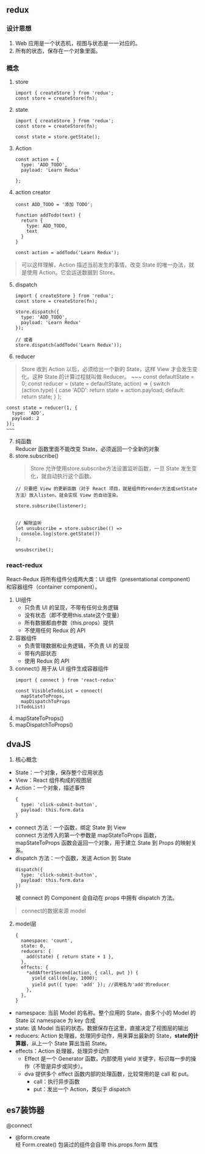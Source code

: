## redux
### 设计思想
1. Web 应用是一个状态机，视图与状态是一一对应的。
2. 所有的状态，保存在一个对象里面。
### 概念
1. store
    ~~~
    import { createStore } from 'redux';
    const store = createStore(fn);
    ~~~
2. state
    ~~~
    import { createStore } from 'redux';
    const store = createStore(fn);

    const state = store.getState();
    ~~~
3. Action
    ~~~
    const action = {
      type: 'ADD_TODO',
      payload: 'Learn Redux'

    };
    ~~~
4. action creator
    ~~~
    const ADD_TODO = '添加 TODO';

    function addTodo(text) {
      return {
        type: ADD_TODO,
        text
      }
    }

    const action = addTodo('Learn Redux');
    ~~~
> 可以这样理解，Action 描述当前发生的事情。改变 State 的唯一办法，就是使用 Action。它会运送数据到 Store。
5. dispatch
    ~~~
    import { createStore } from 'redux';
    const store = createStore(fn);

    store.dispatch({
      type: 'ADD_TODO',
      payload: 'Learn Redux'
    });

    // 或者
    store.dispatch(addTodo('Learn Redux'));
    ~~~
6. reducer  
> Store 收到 Action 以后，必须给出一个新的 State，这样 View 才会发生变化。这种 State 的计算过程就叫做 Reducer。
    ~~~
    const defaultState = 0;
    const reducer = (state = defaultState, action) => {
      switch (action.type) {
        case 'ADD':
          return state + action.payload;
        default: 
          return state;
      }
    };

    const state = reducer(1, {
      type: 'ADD',
      payload: 2
    });
    ~~~
7. 纯函数  
Reducer 函数里面不能改变 State，必须返回一个全新的对象
8. store.subscribe()
    > Store 允许使用store.subscribe方法设置监听函数，一旦 State 发生变化，就自动执行这个函数。  
    ~~~
    // 只要把 View 的更新函数（对于 React 项目，就是组件的render方法或setState方法）放入listen，就会实现 View 的自动渲染。

    store.subscribe(listener);


    // 解除监听
    let unsubscribe = store.subscribe(() =>
      console.log(store.getState())
    );

    unsubscribe();
    ~~~
### react-redux
React-Redux 将所有组件分成两大类：UI 组件（presentational component）和容器组件（container component）。
1. UI组件
    + 只负责 UI 的呈现，不带有任何业务逻辑
    + 没有状态（即不使用this.state这个变量）
    + 所有数据都由参数（this.props）提供
    + 不使用任何 Redux 的 API
2. 容器组件
    + 负责管理数据和业务逻辑，不负责 UI 的呈现
    + 带有内部状态
    + 使用 Redux 的 API
3. connect() 用于从 UI 组件生成容器组件
    ~~~
    import { connect } from 'react-redux'

    const VisibleTodoList = connect(
      mapStateToProps,
      mapDispatchToProps
    )(TodoList)
    ~~~
4. mapStateToProps()
5. mapDispatchToProps()
## dvaJS
1. 核心概念
+ State：一个对象，保存整个应用状态
+ View：React 组件构成的视图层
+ Action：一个对象，描述事件
  ~~~
  {
    type: 'click-submit-button',
    payload: this.form.data
  }
  ~~~
+ connect 方法：一个函数，绑定 State 到 View  
  connect 方法传入的第一个参数是 mapStateToProps 函数，mapStateToProps 函数会返回一个对象，用于建立 State 到 Props 的映射关系。
+ dispatch 方法：一个函数，发送 Action 到 State
  ~~~
  dispatch({
    type: 'click-submit-button',
    payload: this.form.data
  })
  ~~~
  被 connect 的 Component 会自动在 props 中拥有 dispatch 方法。 

> connect的数据来源 model
2. model层 
    ~~~
    {
      namespace: 'count',
      state: 0,
      reducers: {
        add(state) { return state + 1 },
      },
      effects: {
        *addAfter1Second(action, { call, put }) {
          yield call(delay, 1000);
          yield put({ type: 'add' }); //调用名为'add'的reducer
        },
      },
    }
    ~~~
+ namespace: 当前 Model 的名称。整个应用的 State，由多个小的 Model 的 State 以 namespace 为 key 合成
+ state: 该 Model 当前的状态。数据保存在这里，直接决定了视图层的输出
+ reducers: Action 处理器，处理同步动作，用来算出最新的 State，**state的计算器**，从上一个 State 算出当前 State。
+ effects：Action 处理器，处理异步动作  
  + Effect 是一个 Generator 函数，内部使用 yield 关键字，标识每一步的操作（不管是异步或同步）。  
  + dva 提供多个 effect 函数内部的处理函数，比较常用的是 call 和 put。
    + call：执行异步函数
    + put：发出一个 Action，类似于 dispatch
## es7装饰器
@connect
+ @form.create  
经 Form.create() 包装过的组件会自带 this.props.form 属性

